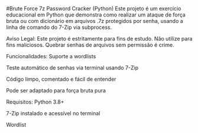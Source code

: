 #Brute Force 7z Password Cracker (Python)
Este projeto é um exercício educacional em Python que demonstra como realizar um ataque de força bruta ou com dicionário em arquivos .7z protegidos por senha, usando a linha de comando do 7-Zip via subprocess.

Aviso Legal: Este projeto é estritamente para fins de estudo. Não utilize para fins maliciosos. Quebrar senhas de arquivos sem permissão é crime.

Funcionalidades:
Suporte a wordlists

Teste automático de senhas via terminal usando 7-Zip

Código limpo, comentado e fácil de entender

Pode ser adaptado para força bruta pura

Requisitos:
Python 3.8+

7-Zip instalado e acessível no terminal

Wordlist

